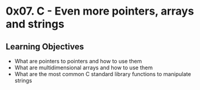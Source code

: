 # 0x07. C - Even more pointers, arrays and strings

## Learning Objectives

* What are pointers to pointers and how to use them
* What are multidimensional arrays and how to use them
* What are the most common C standard library functions to manipulate strings
